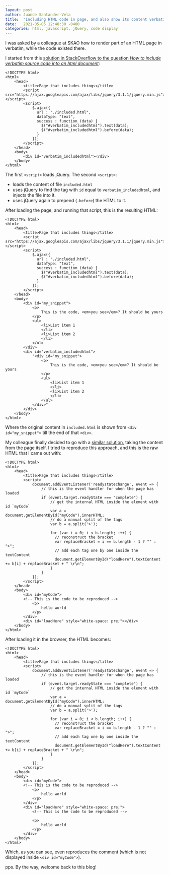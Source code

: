```yaml
---
layout: post
author: Juande Santander-Vela
title:  "Including HTML code in page, and also show its content verbatim"
date:   2021-05-05 12:48:30 -0400
categories: html, javascript, jQuery, code display
---
```


I was asked by a colleague at SKAO how to render part of an HTML page in verbatim, while the code existed there.

I started from this [solution in StackOverflow to the question *How to include verbatim source code into an html document*][1]:

[1]: https://stackoverflow.com/questions/40445310/how-to-include-verbatim-source-code-into-an-html-document "How to include verbatim source code into an html document"

    <!DOCTYPE html>
    <html>
        <head>
            <title>Page that includes things</title>
            <script src="https://ajax.googleapis.com/ajax/libs/jquery/3.1.1/jquery.min.js"></script>
            <script>
                $.ajax({
                  url : "./included.html",
                  dataType: "text",
                  success : function (data) {
                    $("#verbatim_includedhtml").text(data);
                    $("#verbatim_includedhtml").before(data);
                  }
                });
            </script>
        </head>
        <body>
            <div id="verbatim_includedhtml"></div>
        </body>
    </html>

The first `<script>` loads jQuery. The second `<script>`:

 * loads the content of file `included.html`
 * uses jQuery to find the tag with `id` equal to `verbatim_includedhtml`, and injects the file into it.
 * uses jQuery again to prepend (`.before`) the HTML to it.
    
After loading the page, and running that script, this is the resulting HTML:

    <!DOCTYPE html>
    <html>
        <head>
            <title>Page that includes things</title>
            <script src="https://ajax.googleapis.com/ajax/libs/jquery/3.1.1/jquery.min.js"></script>
            <script>
                $.ajax({
                  url : "./included.html",
                  dataType: "text",
                  success : function (data) {
                    $("#verbatim_includedhtml").text(data);
                    $("#verbatim_includedhtml").before(data);
                  }
                });
            </script>
        </head>
        <body>
            <div id="my_snippet">
                <p>
                    This is the code, <em>you see</em>? It should be yours
                </p>
                <ul>
                    <li>List item 1
                    </li>
                    <li>List item 2
                    </li>
                </ul>
            </div>
            <div id="verbatim_includedhtml">
                "<div id="my_snippet">
                    <p>
                        This is the code, <em>you see</em>? It should be yours
                    </p>
                    <ul>
                        <li>List item 1
                        </li>
                        <li>List item 2
                        </li>
                    </ul>
                </div>"
            </div>
        </body>
    </html>

Where the original content in `included.html` is shown from `<div id="my_snippet">` till the end of that `<div>`.

My colleague finally decided to go with a [similar solution][2], taking the content from the page itself. I tried to reproduce this approach, and this is the raw HTML that I came out with:

[2]: https://jsfiddle.net/wphps3od/ "JSFiddle playground: displaying verbatim code from a tag"


    <!DOCTYPE html>
    <html>
        <head>
            <title>Page that includes things</title>
            <script>
                document.addEventListener('readystatechange', event => { 
                    // this is the event handler for when the page has loaded 
                    if (event.target.readyState === "complete") {
                        // get the internal HTML inside the element with id `myCode`
                        var a = document.getElementById("myCode").innerHTML;
                        // do a manual split of the tags
                        var b = a.split('>');

                        for (var i = 0; i < b.length; i++) {
                          // reconstruct the bracket
                          var replaceBracket = i == b.length - 1 ? "" : ">";
                          // add each tag one by one inside the textContent
                          document.getElementById("loadHere").textContent += b[i] + replaceBracket + " \r\n";
                        }
                    }
                });
            </script>
        </head>
        <body>
            <div id="myCode">
            <!-- This is the code to be reproduced -->
                <p>
                    hello world
                </p>
            </div>
            <div id="loadHere" style="white-space: pre;"></div>
        </body>
    </html>

After loading it in the browser, the HTML becomes:

    <!DOCTYPE html>
    <html>
        <head>
            <title>Page that includes things</title>
            <script>
                document.addEventListener('readystatechange', event => { 
                    // this is the event handler for when the page has loaded 
                    if (event.target.readyState === "complete") {
                        // get the internal HTML inside the element with id `myCode`
                        var a = document.getElementById("myCode").innerHTML;
                        // do a manual split of the tags
                        var b = a.split('>');

                        for (var i = 0; i < b.length; i++) {
                          // reconstruct the bracket
                          var replaceBracket = i == b.length - 1 ? "" : ">";
                          // add each tag one by one inside the textContent
                          document.getElementById("loadHere").textContent += b[i] + replaceBracket + " \r\n";
                        }
                    }
                });
            </script>
        </head>
        <body>
            <div id="myCode">
            <!-- This is the code to be reproduced -->
                <p>
                    hello world
                </p>
            </div>
            <div id="loadHere" style="white-space: pre;">
                <!-- This is the code to be reproduced -->
                
                <p>
                    hello world
                </p>
            </div>
        </body>
    </html>

Which, as you can see, even reproduces the comment (which is not displayed inside `<div id="myCode">`).

pps. By the way, welcome back to this blog!